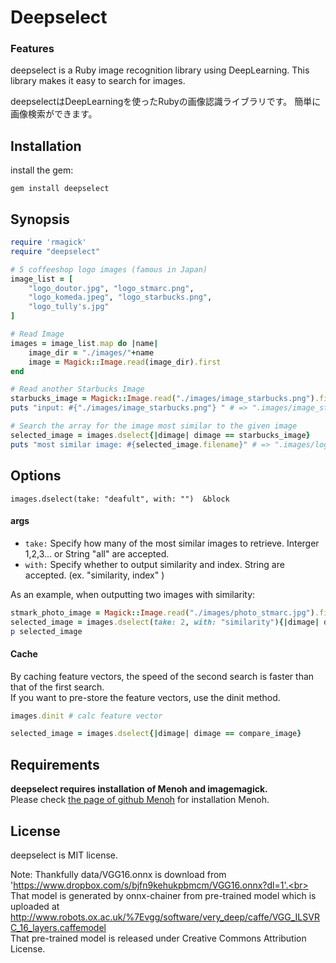 # Deepselect
### Features
deepselect is a Ruby image recognition library using DeepLearning.
This library makes it easy to search for images.

deepselectはDeepLearningを使ったRubyの画像認識ライブラリです。
簡単に画像検索ができます。

## Installation
install the gem:
```
gem install deepselect
```

## Synopsis

```Ruby
require 'rmagick'
require "deepselect"

# 5 coffeeshop logo images (famous in Japan)
image_list = [
	"logo_doutor.jpg", "logo_stmarc.png",
	"logo_komeda.jpeg", "logo_starbucks.png",
	"logo_tully's.jpg"
]

# Read Image
images = image_list.map do |name|
	image_dir = "./images/"+name
	image = Magick::Image.read(image_dir).first
end

# Read another Starbucks Image
starbucks_image = Magick::Image.read("./images/image_starbucks.png").first
puts "input: #{"./images/image_starbucks.png"} " # => ".images/image_starbucks.png"

# Search the array for the image most similar to the given image
selected_image = images.dselect{|dimage| dimage == starbucks_image}
puts "most similar image: #{selected_image.filename}" # => ".images/logo_starbucks.png"
```

## Options
```
images.dselect(take: "deafult", with: "")  &block
```
####  args
* `take:` Specify how many of the most similar images to retrieve.
  Interger 1,2,3... or String "all" are accepted.
* `with:`  Specify whether to output similarity and index.
  String are accepted. (ex.  "similarity, index" )

As an example, when outputting two images with similarity:
``` Ruby
stmark_photo_image = Magick::Image.read("./images/photo_stmarc.jpg").first
selected_image = images.dselect(take: 2, with: "similarity"){|dimage| dimage == stmark_photo_image}
p selected_image
```

#### Cache
By caching feature vectors, the speed of the second search is faster than that of the first search.<br>
If you want to pre-store the feature vectors, use the dinit method.
```ruby
images.dinit # calc feature vector

selected_image = images.dselect{|dimage| dimage == compare_image}
```

## Requirements
**deepselect requires installation of Menoh and imagemagick.**<br>
Please check [the page of github Menoh](https://github.com/pfnet-research/menoh) for installation Menoh.

## License
deepselect is MIT license.

Note: Thankfully data/VGG16.onnx is download from 'https://www.dropbox.com/s/bjfn9kehukpbmcm/VGG16.onnx?dl=1'.<br>
That model is generated by onnx-chainer from pre-trained model which is uploaded at http://www.robots.ox.ac.uk/%7Evgg/software/very_deep/caffe/VGG_ILSVRC_16_layers.caffemodel<br>
That pre-trained model is released under Creative Commons Attribution License.
